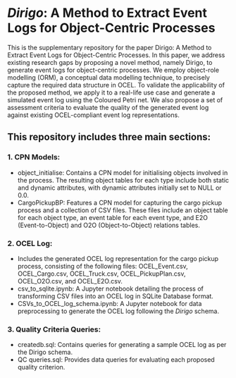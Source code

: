 # _Dirigo_: A Method to Extract Event Logs for Object-Centric Processes

This is the supplementary repository for the paper Dirigo: A Method to Extract Event Logs for Object-Centric Processes. In this paper, we address existing research gaps by proposing a novel method, namely Dirigo, to generate event logs for object-centric processes. We employ object-role modelling (ORM), a conceptual data modelling technique, to precisely capture the required data structure in OCEL. To validate the applicability of the proposed method, we apply it to a real-life use case and generate a simulated event log using the Coloured Petri net. We also propose a set of assessment criteria to evaluate the quality of the generated event log against existing OCEL-compliant event log representations.

## This repository includes three main sections:

### 1. CPN Models:
- object_initialise: Contains a CPN model for initialising objects involved in the process. The resulting object tables for each type include both static and dynamic attributes, with dynamic attributes initially set to NULL or 0.0.
- CargoPickupBP: Features a CPN model for capturing the cargo pickup process and a collection of CSV files. These files include an object table for each object type, an event table for each event type, and E2O (Event-to-Object) and O2O (Object-to-Object) relations tables.

### 2. OCEL Log:
- Includes the generated OCEL log representation for the cargo pickup process, consisting of the following files: OCEL_Event.csv, OCEL_Cargo.csv, OCEL_Truck.csv, OCEL_PickupPlan.csv, OCEL_O2O.csv, and OCEL_E2O.csv.
- csv_to_sqlite.ipynb: A Jupyter notebook detailing the process of transforming CSV files into an OCEL log in SQLite Database format.
- CSVs_to_OCEL_log_schema.ipynb: A Jupyter notebook for data preprocessing to generate the OCEL log following the _Dirigo_ schema.

### 3. Quality Criteria Queries:
- createdb.sql: Contains queries for generating a sample OCEL log as per the Dirigo schema.
- QC queries.sql: Provides data queries for evaluating each proposed quality criterion.


